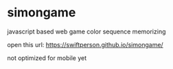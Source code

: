 # simongame
javascript based web game color sequence memorizing 


open this url:
https://swiftperson.github.io/simongame/


not optimized for mobile yet
